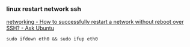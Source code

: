 ### linux restart network ssh


[networking - How to successfully restart a network without reboot over SSH? - Ask Ubuntu](https://askubuntu.com/questions/441619/how-to-successfully-restart-a-network-without-reboot-over-ssh "networking - How to successfully restart a network without reboot over SSH? - Ask Ubuntu")




```
sudo ifdown eth0 && sudo ifup eth0
```
